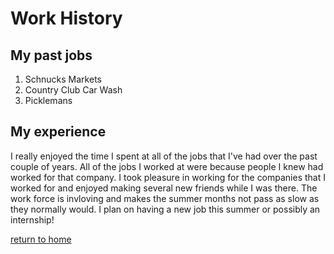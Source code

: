 # Work History

## My past jobs

1. Schnucks Markets
1. Country Club Car Wash
1. Picklemans

## My experience

I really enjoyed the time I spent at all of the jobs that I've had over the past couple of years. All of the jobs I worked at were because people I knew had worked for that company. I took pleasure in working for the companies that I worked for and enjoyed making several new friends while I was there. The work force is invloving and makes the summer months not pass as slow as they normally would. I plan on having a new job this summer or possibly an internship!

[return to home](./README.md)
